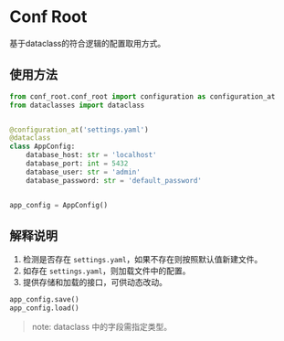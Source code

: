 # Conf Root

基于dataclass的符合逻辑的配置取用方式。

## 使用方法

```python
from conf_root.conf_root import configuration as configuration_at
from dataclasses import dataclass


@configuration_at('settings.yaml')
@dataclass
class AppConfig:
    database_host: str = 'localhost'
    database_port: int = 5432
    database_user: str = 'admin'
    database_password: str = 'default_password'


app_config = AppConfig()
```

## 解释说明

1. 检测是否存在 `settings.yaml`，如果不存在则按照默认值新建文件。
2. 如存在 `settings.yaml`，则加载文件中的配置。
3. 提供存储和加载的接口，可供动态改动。

```python
app_config.save()
app_config.load()
```

> note: dataclass 中的字段需指定类型。
